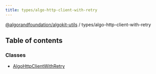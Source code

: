 ```yaml
---
title: types/algo-http-client-with-retry
---
```

[@algorandfoundation/algokit-utils](/reference/algokit-utils-ts/api/readme/) / types/algo-http-client-with-retry



## Table of contents

### Classes

- [AlgoHttpClientWithRetry](/reference/algokit-utils-ts/api/classes/types_algo_http_client_with_retryalgohttpclientwithretry/)